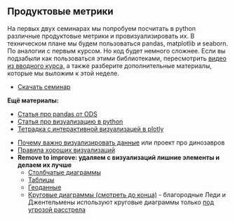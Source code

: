 ## Продуктовые метрики

На первых двух семинарах мы попробуем посчитать в python различные продуктовые метрики и провизуализировать их. В техническом плане мы будем пользоваться pandas, matplotlib и seaborn. По аналогии с первым курсом. Но код будет немного сложнее. Если вы подзабыли как пользоваться этими библиотеками, пересмотрить [видео из вводного курса,](https://github.com/FUlyankin/Intro_to_DS) а также разберите дополнительные материалы, которые мы выложим к этой неделе. 

* [Скачать семинар](https://minhaskamal.github.io/DownGit/#/home?url=https://github.com/FUlyankin/ML_for_marketing/tree/master/sem01)

__Ещё материалы:__

- [Статья про pandas от ODS](https://habr.com/ru/company/ods/blog/322626/)
- [Статья про визуализацию в python](https://habr.com/ru/company/ods/blog/323210/)
- [Тетрадка с интерактивной визуализацей в plotly](https://nbviewer.jupyter.org/github/hse-econ-data-science/eds_spring_2020/blob/master/sem07_visual/sem07_visualization.ipynb)



* [Почему важно визуализировать данные](https://www.autodesk.com/research/publications/same-stats-different-graphs) или проект про динозавров
* [Правила хороших визуализаций](https://robjhyndman.com/hyndsight/graphics/)
* __Remove to improve: удаляем с визуализаций лишние элементы и делаем их лучше__
  * [Столбчатые диаграммы](https://www.darkhorseanalytics.com/portfolio/data-looks-better-naked-bar-charts)
  * [Таблицы](https://www.darkhorseanalytics.com/portfolio/2016/1/7/data-looks-better-naked-clear-off-the-table)
  * [Геоданные](https://www.darkhorseanalytics.com/portfolio/w24s5qofnzm4wqmsdfq98kwx035tew)
  * [Круговые диаграммы (смотреть до конца)](https://www.darkhorseanalytics.com/portfolio/2016/1/7/data-looks-better-naked-pie-charts) - благородные Леди и Джентельмены используют круговые диаграммы только [под угрозой расстрела](https://www.biostat.wisc.edu/~kbroman/presentations/IowaState2013/graphs_combined.pdf)
